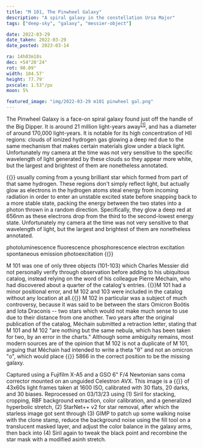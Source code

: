 ```yaml
---
title: "M 101, The Pinwheel Galaxy"
description: "A spiral galaxy in the constellation Ursa Major"
tags: ["deep-sky", "galaxy", "messier-object"]

date: 2022-03-29
date_taken: 2022-03-29
date_posted: 2023-03-14

ra: 14h03m18s
dec: +54°20'24"
rot: 90.09°
width: 104.57'
height: 77.79'
pxscale: 1.53"/px
moon: 5%

featured_image: "img/2022-03-29 m101 pinwheel gal.png"
---
```


The Pinwheel Galaxy is a face-on spiral galaxy found just off the handle of the Big Dipper. It is around 21 million light-years away<sup>[\[1\]](https://arxiv.org/abs/1012.3747)</sup>, and has a diameter of around 170,000 light-years. It is notable for its high concentration of HII regions: clouds of ionized hydrogen gas glowing a deep red due to the same mechanism that makes certain materials glow under a black light. Unfortunately my camera at the time was not very sensitive to the specific wavelength of light generated by these clouds so they appear more white, but the largest and brightest of them are nonetheless annotated.

{{<todo>}}
usually coming from a young brilliant star which formed from part of that same hydrogen. These regions don't simply reflect light, but actually glow as electrons in the hydrogen atoms steal energy from incoming radiation in order to enter an unstable excited state before snapping back to a more stable state, packing the energy between the two states into a photon thrown in a random direction. Specifically, they glow a deep red at 656nm as these electrons drop from the third to the second-lowest energy state. Unfortunately my camera at the time was not very sensitive to that wavelength of light, but the largest and brightest of them are nonetheless annotated.

photoluminescence
fluorescence
phosphorescence
electron excitation
spontaneous emission
photoexcitation
{{</todo>}}

M 101 was one of only three objects (101-103) which Charles Messier did not personally verify through observation before adding to his ubiquitous catalog, instead relying on the word of his colleague Pierre Méchain, who had discovered about a quarter of the catalog's entries. {{<todo>}}M 101 had a minor positional error, and M 102 and 103 were included in the catalog without any location at all.{{</todo>}} M 102 in particular was a subject of much controversy, because it was said to be between the stars Omicron Boötis and Iota Draconis -- two stars which would not make much sense to use due to their distance from one another. Two years after the original publication of the catalog, Méchain submitted a retraction letter, stating that M 101 and M 102 "are nothing but the same nebula, which has been taken for two, by an error in the charts." Although some ambiguity remains, most modern sources are of the opinion that M 102 is not a duplicate of M 101, arguing that Méchain had intended to write a theta "θ" and not an omicron "ο", which would place {{<def NGC />}} 5866 in the correct position to be the missing galaxy.

Captured using a Fujifilm X-A5 and a GSO 6" F/4 Newtonian sans coma corrector mounted on an unguided Celestron AVX. This image is a {{<def stack />}} of 43x60s light frames taken at 1600 ISO, calibrated with 30 flats, 20 darks, and 30 biases. Reprocessed on 03/13/23 using (1) Siril for stacking, cropping, RBF background extraction, color calibration, and a generalized hyperbolic stretch, (2) StarNet++ v2 for star removal, after which the starless image got sent through (3) GIMP to patch up some walking noise with the clone stamp, reduce the background noise using the fill tool on a translucent masked layer, and adjust the color balance in the galaxy arms, then back into (4) Siril again to tweak the black point and recombine the star mask with a modified asinh stretch.